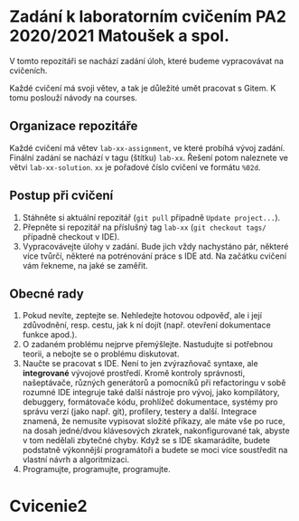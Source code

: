 # Zadání k laboratorním cvičením PA2 2020/2021 Matoušek a spol.

V tomto repozitáři se nachází zadání úloh, které budeme vypracovávat na cvičeních.

Každé cvičení má svoji větev, a tak je důležité umět pracovat s Gitem. K tomu poslouží návody na courses.

## Organizace repozitáře

Každé cvičení má větev `lab-xx-assignment`, ve které probíhá vývoj zadání. Finální zadání se nachází v tagu (štítku) `lab-xx`. Řešení potom naleznete ve větvi `lab-xx-solution`. `xx` je pořadové číslo cvičení ve formátu `%02d`.

## Postup při cvičení

1) Stáhněte si aktuální repozitář (`git pull` případně `Update project...`).
2) Přepněte si repozitář na příslušný tag `lab-xx` (`git checkout tags/` případně checkout v IDE).
3) Vypracovávejte úlohy v zadání. Bude jich vždy nachystáno pár, některé více tvůrčí, některé na potrénování práce s IDE atd. Na začátku cvičení vám řekneme, na jaké se zaměřit.

## Obecné rady

1) Pokud nevíte, zeptejte se. Nehledejte hotovou odpověď, ale i její zdůvodnění, resp. cestu, jak k ní dojít (např. otevření dokumentace funkce apod.).
2) O zadaném problému nejprve přemýšlejte. Nastudujte si potřebnou teorii, a nebojte se o problému diskutovat.
3) Naučte se pracovat s IDE. Není to jen zvýrazňovač syntaxe, ale **integrované** vývojové prostředí. Kromě kontroly správnosti, našeptávače, různých generátorů a pomocníků při refactoringu v sobě rozumné IDE integruje také další nástroje pro vývoj, jako kompilátory, debuggery, formátovače kódu, prohlížeč dokumentace, systémy pro správu verzí (jako např. git), profilery, testery a další. Integrace znamená, že nemusíte vypisovat složité příkazy, ale máte vše po ruce, na dosah jedné/dvou klávesových zkratek, nakonfigurované tak, abyste v tom nedělali zbytečné chyby. Když se s IDE skamarádíte, budete podstatně výkonnější programátoři a budete se moci více soustředit na vlastní návrh a algoritmizaci.
4) Programujte, programujte, programujte.
# Cvicenie2
